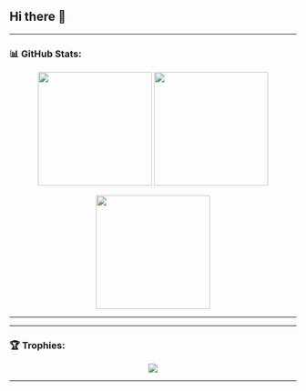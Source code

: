 ## Hi there 👋

---

### 📊 GitHub Stats:
<p align="center">
  <img src="https://github-readme-stats.vercel.app/api?username=Ashrith6904&theme=onedark&show_icons=true" height="200" />
  <img src="https://github-readme-streak-stats.herokuapp.com/?user=Ashrith6904&theme=onedark" height="200" />
</p>
<p align="center">
  <img src="https://github-readme-stats.vercel.app/api/top-langs?username=Ashrith6904&layout=compact&theme=onedark" height="200" />
</p>

---

---

### 🏆 Trophies:
<p align="center">
  <img src="https://github-profile-trophy.vercel.app/?username=Ashrith6904&theme=onedark&no-frame=true&row=1" />
</p>

---

